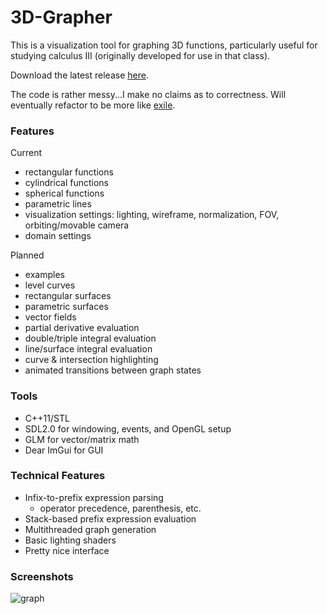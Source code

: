 # 3D-Grapher

This is a visualization tool for graphing 3D functions, particularly useful for studying calculus III (originally developed for use in that class).  

Download the latest release [here](https://github.com/TheNumbat/3D-Grapher/releases).  

The code is rather messy...I make no claims as to correctness. Will eventually refactor to be more like [exile](https://github.com/TheNumbat/exile).  

### Features
Current
  - rectangular functions
  - cylindrical functions
  - spherical functions
  - parametric lines
  - visualization settings: lighting, wireframe, normalization, FOV, orbiting/movable camera
  - domain settings  
  
Planned
  - examples
  - level curves
  - rectangular surfaces
  - parametric surfaces
  - vector fields 
  - partial derivative evaluation
  - double/triple integral evaluation
  - line/surface integral evaluation
  - curve & intersection highlighting
  - animated transitions between graph states

### Tools
  - C++11/STL
  - SDL2.0 for windowing, events, and OpenGL setup
  - GLM for vector/matrix math
  - Dear ImGui for GUI

### Technical Features
  - Infix-to-prefix expression parsing
    - operator precedence, parenthesis, etc.
  - Stack-based prefix expression evaluation
  - Multithreaded graph generation
  - Basic lighting shaders
  - Pretty nice interface

### Screenshots
![graph](https://i.imgur.com/B7mOStw.png)
